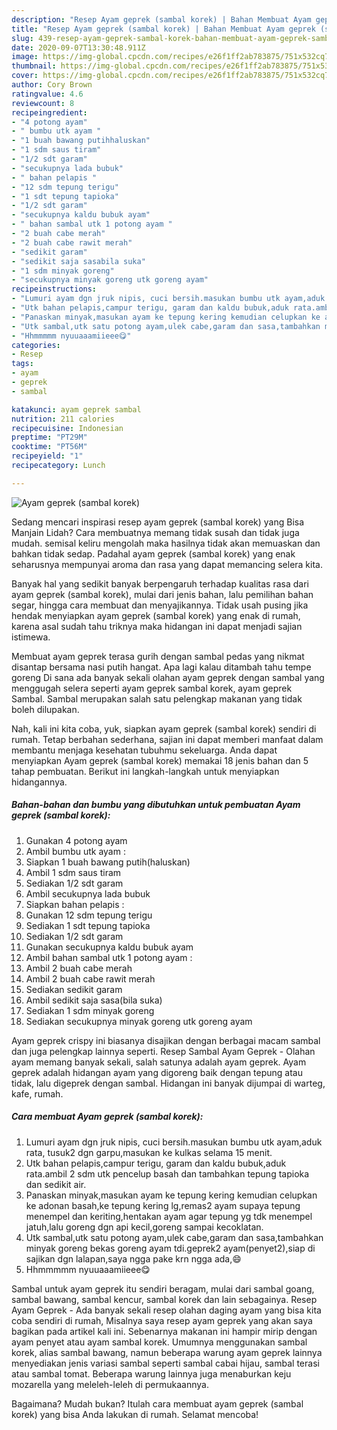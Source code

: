 ```yaml
---
description: "Resep Ayam geprek (sambal korek) | Bahan Membuat Ayam geprek (sambal korek) Yang Enak Banget"
title: "Resep Ayam geprek (sambal korek) | Bahan Membuat Ayam geprek (sambal korek) Yang Enak Banget"
slug: 439-resep-ayam-geprek-sambal-korek-bahan-membuat-ayam-geprek-sambal-korek-yang-enak-banget
date: 2020-09-07T13:30:48.911Z
image: https://img-global.cpcdn.com/recipes/e26f1ff2ab783875/751x532cq70/ayam-geprek-sambal-korek-foto-resep-utama.jpg
thumbnail: https://img-global.cpcdn.com/recipes/e26f1ff2ab783875/751x532cq70/ayam-geprek-sambal-korek-foto-resep-utama.jpg
cover: https://img-global.cpcdn.com/recipes/e26f1ff2ab783875/751x532cq70/ayam-geprek-sambal-korek-foto-resep-utama.jpg
author: Cory Brown
ratingvalue: 4.6
reviewcount: 8
recipeingredient:
- "4 potong ayam"
- " bumbu utk ayam "
- "1 buah bawang putihhaluskan"
- "1 sdm saus tiram"
- "1/2 sdt garam"
- "secukupnya lada bubuk"
- " bahan pelapis "
- "12 sdm tepung terigu"
- "1 sdt tepung tapioka"
- "1/2 sdt garam"
- "secukupnya kaldu bubuk ayam"
- " bahan sambal utk 1 potong ayam "
- "2 buah cabe merah"
- "2 buah cabe rawit merah"
- "sedikit garam"
- "sedikit saja sasabila suka"
- "1 sdm minyak goreng"
- "secukupnya minyak goreng utk goreng ayam"
recipeinstructions:
- "Lumuri ayam dgn jruk nipis, cuci bersih.masukan bumbu utk ayam,aduk rata, tusuk2 dgn garpu,masukan ke kulkas selama 15 menit."
- "Utk bahan pelapis,campur terigu, garam dan kaldu bubuk,aduk rata.ambil 2 sdm utk pencelup basah dan tambahkan tepung tapioka dan sedikit air."
- "Panaskan minyak,masukan ayam ke tepung kering kemudian celupkan ke adonan basah,ke tepung kering lg,remas2 ayam supaya tepung menempel dan keriting,hentakan ayam agar tepung yg tdk menempel jatuh,lalu goreng dgn api kecil,goreng sampai kecoklatan."
- "Utk sambal,utk satu potong ayam,ulek cabe,garam dan sasa,tambahkan minyak goreng bekas goreng ayam tdi.geprek2 ayam(penyet2),siap di sajikan dgn lalapan,saya ngga pake krn ngga ada,😄"
- "Hhmmmmm nyuuaaamiieee😋"
categories:
- Resep
tags:
- ayam
- geprek
- sambal

katakunci: ayam geprek sambal 
nutrition: 211 calories
recipecuisine: Indonesian
preptime: "PT29M"
cooktime: "PT56M"
recipeyield: "1"
recipecategory: Lunch

---
```



![Ayam geprek (sambal korek)](https://img-global.cpcdn.com/recipes/e26f1ff2ab783875/751x532cq70/ayam-geprek-sambal-korek-foto-resep-utama.jpg)

Sedang mencari inspirasi resep ayam geprek (sambal korek) yang Bisa Manjain Lidah? Cara membuatnya memang tidak susah dan tidak juga mudah. semisal keliru mengolah maka hasilnya tidak akan memuaskan dan bahkan tidak sedap. Padahal ayam geprek (sambal korek) yang enak seharusnya mempunyai aroma dan rasa yang dapat memancing selera kita.

Banyak hal yang sedikit banyak berpengaruh terhadap kualitas rasa dari ayam geprek (sambal korek), mulai dari jenis bahan, lalu pemilihan bahan segar, hingga cara membuat dan menyajikannya. Tidak usah pusing jika hendak menyiapkan ayam geprek (sambal korek) yang enak di rumah, karena asal sudah tahu triknya maka hidangan ini dapat menjadi sajian istimewa.

Membuat ayam geprek terasa gurih dengan sambal pedas yang nikmat disantap bersama nasi putih hangat. Apa lagi kalau ditambah tahu tempe goreng Di sana ada banyak sekali olahan ayam geprek dengan sambal yang menggugah selera seperti ayam geprek sambal korek, ayam geprek Sambal. Sambal merupakan salah satu pelengkap makanan yang tidak boleh dilupakan.


Nah, kali ini kita coba, yuk, siapkan ayam geprek (sambal korek) sendiri di rumah. Tetap berbahan sederhana, sajian ini dapat memberi manfaat dalam membantu menjaga kesehatan tubuhmu sekeluarga. Anda dapat menyiapkan Ayam geprek (sambal korek) memakai 18 jenis bahan dan 5 tahap pembuatan. Berikut ini langkah-langkah untuk menyiapkan hidangannya.

<!--inarticleads1-->

##### Bahan-bahan dan bumbu yang dibutuhkan untuk pembuatan Ayam geprek (sambal korek):

1. Gunakan 4 potong ayam
1. Ambil  bumbu utk ayam :
1. Siapkan 1 buah bawang putih(haluskan)
1. Ambil 1 sdm saus tiram
1. Sediakan 1/2 sdt garam
1. Ambil secukupnya lada bubuk
1. Siapkan  bahan pelapis :
1. Gunakan 12 sdm tepung terigu
1. Sediakan 1 sdt tepung tapioka
1. Sediakan 1/2 sdt garam
1. Gunakan secukupnya kaldu bubuk ayam
1. Ambil  bahan sambal utk 1 potong ayam :
1. Ambil 2 buah cabe merah
1. Ambil 2 buah cabe rawit merah
1. Sediakan sedikit garam
1. Ambil sedikit saja sasa(bila suka)
1. Sediakan 1 sdm minyak goreng
1. Sediakan secukupnya minyak goreng utk goreng ayam


Ayam geprek crispy ini biasanya disajikan dengan berbagai macam sambal dan juga pelengkap lainnya seperti. Resep Sambal Ayam Geprek - Olahan ayam memang banyak sekali, salah satunya adalah ayam geprek. Ayam geprek adalah hidangan ayam yang digoreng baik dengan tepung atau tidak, lalu digeprek dengan sambal. Hidangan ini banyak dijumpai di warteg, kafe, rumah. 

<!--inarticleads2-->

##### Cara membuat Ayam geprek (sambal korek):

1. Lumuri ayam dgn jruk nipis, cuci bersih.masukan bumbu utk ayam,aduk rata, tusuk2 dgn garpu,masukan ke kulkas selama 15 menit.
1. Utk bahan pelapis,campur terigu, garam dan kaldu bubuk,aduk rata.ambil 2 sdm utk pencelup basah dan tambahkan tepung tapioka dan sedikit air.
1. Panaskan minyak,masukan ayam ke tepung kering kemudian celupkan ke adonan basah,ke tepung kering lg,remas2 ayam supaya tepung menempel dan keriting,hentakan ayam agar tepung yg tdk menempel jatuh,lalu goreng dgn api kecil,goreng sampai kecoklatan.
1. Utk sambal,utk satu potong ayam,ulek cabe,garam dan sasa,tambahkan minyak goreng bekas goreng ayam tdi.geprek2 ayam(penyet2),siap di sajikan dgn lalapan,saya ngga pake krn ngga ada,😄
1. Hhmmmmm nyuuaaamiieee😋


Sambal untuk ayam geprek itu sendiri beragam, mulai dari sambal goang, sambal bawang, sambal kencur, sambal korek dan lain sebagainya. Resep Ayam Geprek - Ada banyak sekali resep olahan daging ayam yang bisa kita coba sendiri di rumah, Misalnya saya resep ayam geprek yang akan saya bagikan pada artikel kali ini. Sebenarnya makanan ini hampir mirip dengan ayam penyet atau ayam sambal korek. Umumnya menggunakan sambal korek, alias sambal bawang, namun beberapa warung ayam geprek lainnya menyediakan jenis variasi sambal seperti sambal cabai hijau, sambal terasi atau sambal tomat. Beberapa warung lainnya juga menaburkan keju mozarella yang meleleh-leleh di permukaannya. 

Bagaimana? Mudah bukan? Itulah cara membuat ayam geprek (sambal korek) yang bisa Anda lakukan di rumah. Selamat mencoba!
